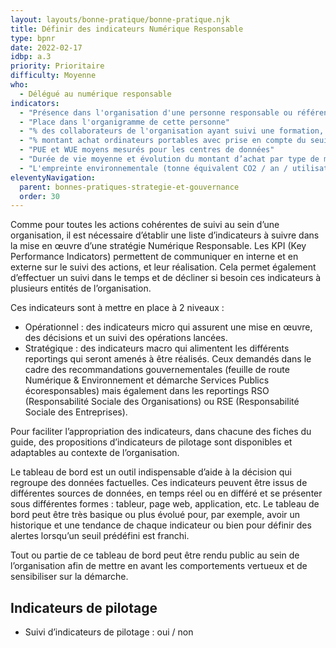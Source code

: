 ```yaml
---
layout: layouts/bonne-pratique/bonne-pratique.njk
title: Définir des indicateurs Numérique Responsable 
type: bpnr
date: 2022-02-17
idbp: a.3
priority: Prioritaire
difficulty: Moyenne 
who:
  - Délégué au numérique responsable
indicators:
  - "Présence dans l'organisation d'une personne responsable ou référente numérique responsable : oui / non"
  - "Place dans l'organigramme de cette personne"
  - "% des collaborateurs de l'organisation ayant suivi une formation, une sensibilisation ou un MOOC sur les impacts environnementaux du numérique et les moyens d’agir"
  - "% montant achat ordinateurs portables avec prise en compte du seuil de l’indice de réparabilité / nombre total"
  - "PUE et WUE moyens mesurés pour les centres de données"
  - "Durée de vie moyenne et évolution du montant d’achat par type de matériel"
  - "L'empreinte environnementale (tonne équivalent CO2 / an / utilisateur)"
eleventyNavigation:
  parent: bonnes-pratiques-strategie-et-gouvernance
  order: 30
---
```


Comme pour toutes les actions cohérentes de suivi au sein d’une organisation, il est nécessaire d’établir une liste d’indicateurs à suivre dans la mise en œuvre d’une stratégie Numérique Responsable. Les KPI (Key Performance Indicators) permettent de communiquer en interne et en externe sur le suivi des actions, et leur réalisation. Cela permet également d’effectuer un suivi dans le temps et de décliner si besoin ces indicateurs à plusieurs entités de l’organisation. 

Ces indicateurs sont à mettre en place à 2 niveaux :
* Opérationnel : des indicateurs micro qui assurent une mise en œuvre, des décisions et un suivi des opérations lancées.
* Stratégique : des indicateurs macro qui alimentent les différents reportings qui seront amenés à être réalisés. Ceux demandés dans le cadre des recommandations gouvernementales (feuille de route Numérique & Environnement et démarche Services Publics écoresponsables) mais également dans les reportings RSO (Responsabilité Sociale des Organisations) ou RSE (Responsabilité Sociale des Entreprises).

Pour faciliter l’appropriation des indicateurs, dans chacune des fiches du guide, des propositions d’indicateurs de pilotage sont disponibles et adaptables au contexte de l’organisation.

Le tableau de bord est un outil indispensable d’aide à la décision qui regroupe des données factuelles. Ces indicateurs peuvent être issus de différentes sources de données, en temps réel ou en différé et se présenter sous différentes formes : tableur, page web, application, etc. Le tableau de bord peut être très basique ou plus évolué pour, par exemple, avoir un historique et une tendance de chaque indicateur ou bien pour définir des alertes lorsqu’un seuil prédéfini est franchi.

Tout ou partie de ce tableau de bord peut être rendu public au sein de l’organisation afin de mettre en avant les comportements vertueux et de sensibiliser sur la démarche.

## Indicateurs de pilotage

*	Suivi d’indicateurs de pilotage : oui / non
